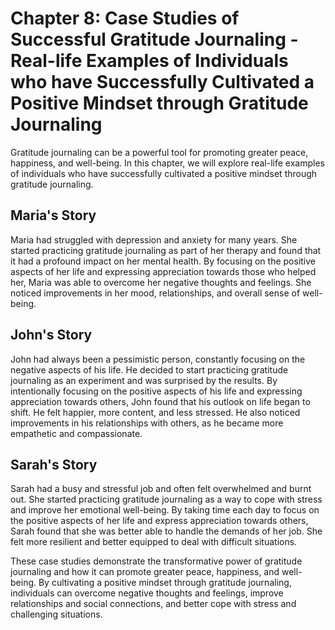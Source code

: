 Chapter 8: Case Studies of Successful Gratitude Journaling - Real-life Examples of Individuals who have Successfully Cultivated a Positive Mindset through Gratitude Journaling
===============================================================================================================================================================================

Gratitude journaling can be a powerful tool for promoting greater peace, happiness, and well-being. In this chapter, we will explore real-life examples of individuals who have successfully cultivated a positive mindset through gratitude journaling.

Maria's Story
-------------

Maria had struggled with depression and anxiety for many years. She started practicing gratitude journaling as part of her therapy and found that it had a profound impact on her mental health. By focusing on the positive aspects of her life and expressing appreciation towards those who helped her, Maria was able to overcome her negative thoughts and feelings. She noticed improvements in her mood, relationships, and overall sense of well-being.

John's Story
------------

John had always been a pessimistic person, constantly focusing on the negative aspects of his life. He decided to start practicing gratitude journaling as an experiment and was surprised by the results. By intentionally focusing on the positive aspects of his life and expressing appreciation towards others, John found that his outlook on life began to shift. He felt happier, more content, and less stressed. He also noticed improvements in his relationships with others, as he became more empathetic and compassionate.

Sarah's Story
-------------

Sarah had a busy and stressful job and often felt overwhelmed and burnt out. She started practicing gratitude journaling as a way to cope with stress and improve her emotional well-being. By taking time each day to focus on the positive aspects of her life and express appreciation towards others, Sarah found that she was better able to handle the demands of her job. She felt more resilient and better equipped to deal with difficult situations.

These case studies demonstrate the transformative power of gratitude journaling and how it can promote greater peace, happiness, and well-being. By cultivating a positive mindset through gratitude journaling, individuals can overcome negative thoughts and feelings, improve relationships and social connections, and better cope with stress and challenging situations.
